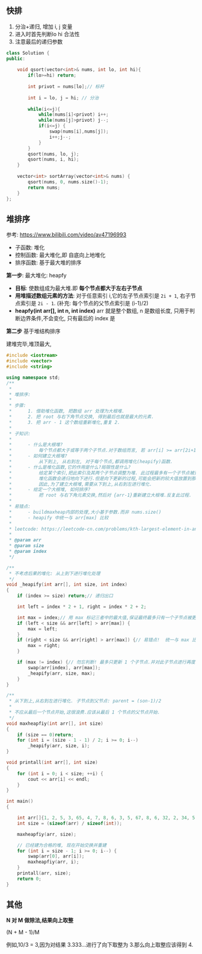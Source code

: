 ## 快排

1. 分治+递归, 增加 i, j 变量
2. 进入时首先判断lo hi 合法性
3. 注意最后的递归参数

```C++
class Solution {
public:
    
    void qsort(vector<int>& nums, int lo, int hi){
        if(lo>=hi) return;
        
        int privot = nums[lo];// 标杆
        
        int i = lo, j = hi; // 分治
        
        while(i<=j){
            while(nums[i]<privot) i++;
            while(nums[j]>privot) j--;
            if(i<=j) {
                swap(nums[i],nums[j]);
                i++;j--;
            }
        }
        qsort(nums, lo, j);
        qsort(nums, i, hi);
    }
    
    vector<int> sortArray(vector<int>& nums) {
        qsort(nums, 0, nums.size()-1);
        return nums;
    }
};
```

## 堆排序

参考: https://www.bilibili.com/video/av47196993


- 子函数: 堆化
- 控制函数: 最大堆化,即 自底向上地堆化
- 排序函数: 基于最大堆的排序

**第一步**: 最大堆化: heapfy

- **目标**: 使数组成为最大堆.即 **每个节点都大于左右子节点**
- **用堆描述数组元素的方法**: 对于任意索引 i,它的左子节点索引是 `2i + 1`, 右子节点索引是 `2i - 1`. (补充: 每个节点的父节点索引是 (i-1)/2)
- **heapfy(int arr[], int n, int index)**  arr 就是整个数组, n 是数组长度, 只用于判断边界条件,不会变化, 只有最后的 index 是

**第二步** 基于堆结构排序

建堆完毕,堆顶最大, 

```C++
#include <iostream>
#include <vector>
#include <string>

using namespace std;
/**
 *
 * 堆排序:
 *
 * 步骤:
 *      1. 借助堆化函数, 把数组 arr 处理为大根堆.
 *      2. 把 root 与右下角节点交换, 得到最后也就是最大的元素.
 *      3. 把 arr - 1 这个数组重新堆化,重复 2.
 *
 * 子知识:
 *
 *      - 什么是大根堆?
 *          每个节点都大于或等于两个子节点.对于数组而言, 若 arr[i] >= arr[2i+1] 且 arr[i] >= arr[2i+2], 此数组就是大根堆.
 *      - 如何建立大根堆?
 *          从下到上, 从右到左, 对于每个节点,都调用堆化(heapify)函数.
 *      - 什么是堆化函数,它的作用是什么?局限性是什么?
 *          给定某个索引,把此索引及其两个子节点调整为堆. 此过程最多有一个子节点被更新. 若更新, 则递归地继续对更新的子节点堆化.
 *          堆化函数会递归地向下进行.但是向下更新的过程,可能会把新的较大值放置到那个阶段的 root,这个值可能大于其父节点.因此,从上到下的堆化无法保证最终成为大根堆.
 *          因此,为了建立大根堆,需要从下到上,从右到左进行堆化.
 *      - 给定一个大根堆, 如何排序?
 *          把 root 与右下角元素交换,然后对 {arr-1}重新建立大根堆.反复此过程.
 * 
 * 易错点:
 *      - buildmaxheap内部的处理,大小基于参数.而非 nums.size()
 *      - heapify 中统一与 arr[max] 比较
 * 
 * leetcode: https://leetcode-cn.com/problems/kth-largest-element-in-an-array/submissions/
 *
 * @param arr
 * @param size
 * @param index
 */

/**
 * 不考虑后果的堆化: 从上到下进行堆化处理
 */ 
void _heapify(int arr[], int size, int index)
{
    if (index >= size) return;// 递归出口

    int left = index * 2 + 1, right = index * 2 + 2;

    int max = index;// 用 max 标记三者中的最大值,保证最终最多只有一个子节点被更新
    if (left < size && arr[left] > arr[max]) {
        max = left;
    }
    if (right < size && arr[right] > arr[max]) {// 易错点!  统一与 max 比较!
        max = right;
    }

    if (max != index) {// 勿忘判断! 最多只更新 1 个子节点.并对此子节点进行再度堆化.再度堆化时有可能会影响父节点,所以需要外边maxheapfiy来驱动.
        swap(arr[index], arr[max]);
        _heapify(arr, size, max);
    }
}

/**
 * 从下到上,从右到左进行堆化. 子节点到父节点: parent = (son-1)/2
 * 
 * 不应从最后一个节点开始,这很浪费.应该从最后 1 个节点的父节点开始.
 */ 
void maxheapfiy(int arr[], int size)
{
    if (size == 0)return;
    for (int i = (size - 1 - 1) / 2; i >= 0; i--)
        _heapify(arr, size, i);
}

void printall(int arr[], int size)
{
    for (int i = 0; i < size; ++i) {
        cout << arr[i] << endl;
    }
}

int main()
{

    int arr[]{1, 2, 5, 3, 65, 4, 7, 8, 6, 3, 5, 67, 8, 6, 32, 2, 34, 5, 65, 7, 8, 65, 43};
    int size = (sizeof(arr) / sizeof(int));

    maxheapfiy(arr, size);

    // 已经建为合格的堆, 现在开始交换并重建
    for (int i = size - 1; i >= 0; i--) {
        swap(arr[0], arr[i]);
        maxheapfiy(arr, i);
    }
    printall(arr, size);
    return 0;
}

```

## 其他

**N 对 M 做除法,结果向上取整**

(N + M - 1)/M

例如,10/3 = 3,因为对结果 3.333...进行了向下取整为 3.那么向上取整应该得到 4.